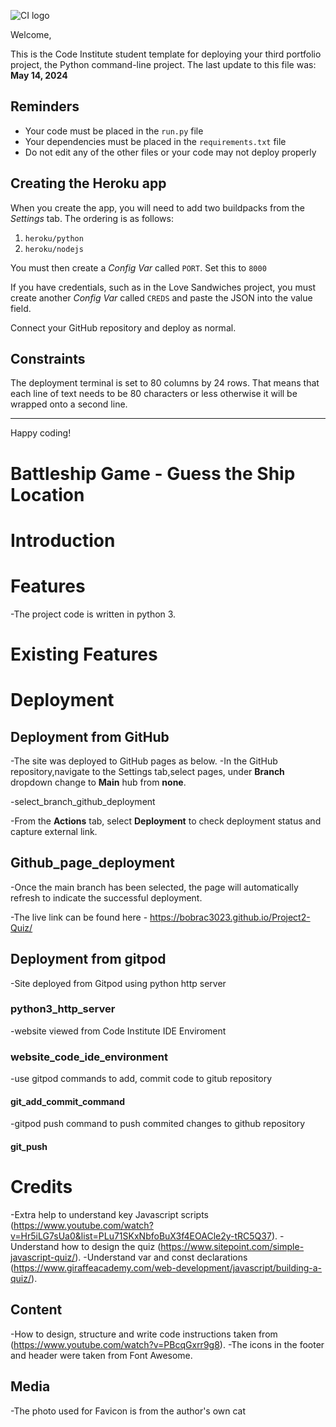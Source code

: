 ![CI logo](https://codeinstitute.s3.amazonaws.com/fullstack/ci_logo_small.png)

Welcome,

This is the Code Institute student template for deploying your third portfolio project, the Python command-line project. The last update to this file was: **May 14, 2024**

## Reminders

- Your code must be placed in the `run.py` file
- Your dependencies must be placed in the `requirements.txt` file
- Do not edit any of the other files or your code may not deploy properly

## Creating the Heroku app

When you create the app, you will need to add two buildpacks from the _Settings_ tab. The ordering is as follows:

1. `heroku/python`
2. `heroku/nodejs`

You must then create a _Config Var_ called `PORT`. Set this to `8000`

If you have credentials, such as in the Love Sandwiches project, you must create another _Config Var_ called `CREDS` and paste the JSON into the value field.

Connect your GitHub repository and deploy as normal.

## Constraints

The deployment terminal is set to 80 columns by 24 rows. That means that each line of text needs to be 80 characters or less otherwise it will be wrapped onto a second line.

---

Happy coding!

# Battleship Game - Guess the Ship Location


# Introduction


# Features
-The project code is written in python 3.


# Existing Features


# Deployment
## Deployment from GitHub
-The site was deployed to GitHub pages as below.
-In the GitHub repository,navigate to the Settings tab,select pages, under **Branch** dropdown change to **Main** hub from **none**.

-select_branch_github_deployment

-From the **Actions** tab, select **Deployment** to check deployment status and capture external link.

## Github_page_deployment

-Once the main branch has been selected, the page will automatically refresh to indicate the successful deployment.

-The live link can be found here - https://bobrac3023.github.io/Project2-Quiz/

## Deployment from gitpod
-Site deployed from Gitpod using python http server

### python3_http_server

-website viewed from Code Institute IDE Enviroment

### website_code_ide_environment

-use gitpod commands to add, commit code to gitub repository

#### git_add_commit_command

-gitpod push command to push commited changes to github repository

#### git_push

# Credits
-Extra help to understand key Javascript scripts (https://www.youtube.com/watch?v=Hr5iLG7sUa0&list=PLu71SKxNbfoBuX3f4EOACle2y-tRC5Q37).
-Understand how to design the quiz (https://www.sitepoint.com/simple-javascript-quiz/).
-Understand var and const declarations (https://www.giraffeacademy.com/web-development/javascript/building-a-quiz/).

## Content
-How to design, structure and write code instructions taken from (https://www.youtube.com/watch?v=PBcqGxrr9g8).
-The icons in the footer and header were taken from Font Awesome.

## Media
-The photo used for Favicon is from the author's own cat
